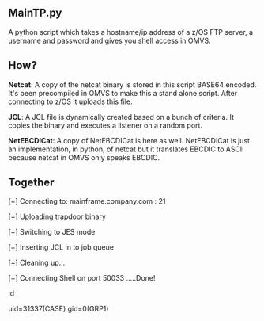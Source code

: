 ## MainTP.py

A python script which takes a hostname/ip address of a z/OS FTP server, a username and password and gives you shell access in OMVS. 

## How?

**Netcat**: A copy of the netcat binary is stored in this script BASE64 encoded. It's been precompiled in OMVS to make this a stand alone script. After connecting to z/OS it uploads this file. 

**JCL**: A JCL file is dynamically created based on a bunch of criteria. It copies the binary and executes a listener on a random port. 

**NetEBCDICat**: A copy of NetEBCDICat is here as well. NetEBCDICat is just an implementation, in python, of netcat but it translates EBCDIC to ASCII because netcat in OMVS only speaks EBCDIC. 

## Together

[+] Connecting to: mainframe.company.com : 21

[+] Uploading trapdoor binary

[+] Switching to JES mode

[+] Inserting JCL in to job queue

[+] Cleaning up...

[+] Connecting Shell on port 50033 .....Done!

id

uid=31337(CASE) gid=0(GRP1)

